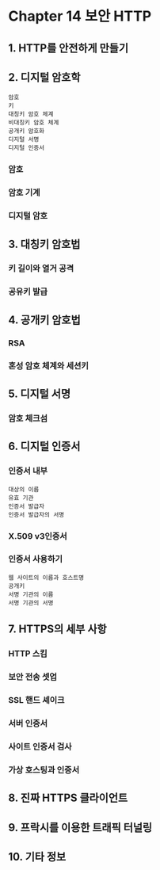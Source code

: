 # Chapter 14 보안 HTTP

## 1. HTTP를 안전하게 만들기

## 2. 디지털 암호학

```
암호
키
대칭키 암호 체계
비대칭키 암호 체계
공개키 암호화
디지털 서명
디지털 인증서
```
### 암호
### 암호 기계
### 디지털 암호

## 3. 대칭키 암호법

### 키 길이와 열거 공격
### 공유키 발급

## 4. 공개키 암호법

### RSA
### 혼성 암호 체계와 세션키

## 5. 디지털 서명

### 암호 체크섬

## 6. 디지털 인증서

### 인증서 내부
```
대상의 이름
유효 기관
인증서 발급자
인증서 발급자의 서명
```
### X.509 v3인증서
### 인증서 사용하기
```
웹 사이트의 이름과 호스트명
공개키
서명 기관의 이름
서명 기관의 서명
```

## 7. HTTPS의 세부 사항

### HTTP 스킴
### 보안 전송 셋업
### SSL 핸드 셰이크
### 서버 인증서
### 사이트 인증서 검사
### 가상 호스팅과 인증서

## 8. 진짜 HTTPS 클라이언트

## 9. 프락시를 이용한 트래픽 터널링

## 10. 기타 정보